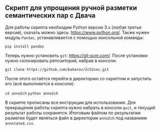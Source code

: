## Скрипт для упрощения ручной разметки семантических пар с Двача

Для работы скрипта необходим Python версии 3.x (любая третья версия), скачать можно здесь: https://www.python.org/. Также нужен модуль `Pandas`, устанавливается с помощью консольной команды:

`pip install pandas`

Теперь нужно установить `git`: https://git-scm.com/. После установки нужно склонировать репозиторий, набрав в консоли:

`git clone https://github.com/bakarov/2ch2vec.git`

После этого остаётся перейти в директорию со скриптом и запустить его (всё выполняется в консоли):

`cd anno2ch`
`python anno2ch`

В скрипте прописаны все инструкции для использования. Для прекращения работы скрипта нужно набрать в консоли `quit`, и текущий результат работы сохранится. Итоговым файлом по результатам разметки будет являться файл в директории `anno2ch` под названием `annotated.csv`.

